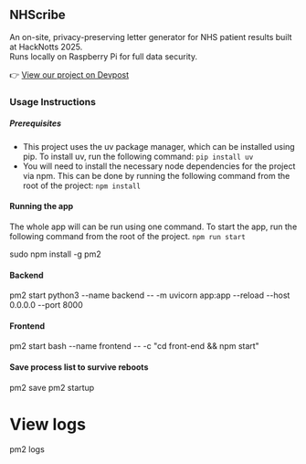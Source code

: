 ##  NHScribe

An on-site, privacy-preserving letter generator for NHS patient results built at HackNotts 2025.  
Runs locally on Raspberry Pi for full data security.

👉 [View our project on Devpost](https://devpost.com/software/nhscribe?ref_content=my-projects-tab&ref_feature=my_projects)

### Usage Instructions

##### Prerequisites

- This project uses the uv package manager, which can be installed using pip. To install uv, run the following command:
  `pip install uv`
- You will need to install the necessary node dependencies for the project via npm. This can be done by running the following command from the root of the project:
  `npm install`

#### Running the app

The whole app will can be run using one command. To start the app, run the following command from the root of the project.
`npm run start`

sudo npm install -g pm2

#### Backend

pm2 start python3 --name backend -- -m uvicorn app:app --reload --host 0.0.0.0 --port 8000

#### Frontend

pm2 start bash --name frontend -- -c "cd front-end && npm start"

#### Save process list to survive reboots

pm2 save
pm2 startup

# View logs

pm2 logs
